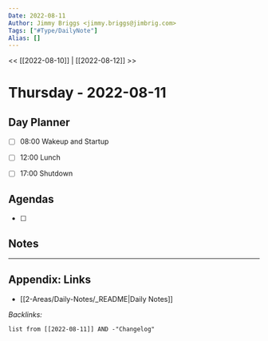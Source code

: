 ```yaml
---
Date: 2022-08-11
Author: Jimmy Briggs <jimmy.briggs@jimbrig.com>
Tags: ["#Type/DailyNote"]
Alias: []
---
```


<< [[2022-08-10]] | [[2022-08-12]] >>

# Thursday - 2022-08-11

## Day Planner

- [ ] 08:00 Wakeup and Startup
- [ ] 12:00 Lunch
- [ ] 17:00 Shutdown


## Agendas

- [ ] 

## Notes


***

## Appendix: Links

- [[2-Areas/Daily-Notes/_README|Daily Notes]]

*Backlinks:*

```dataview
list from [[2022-08-11]] AND -"Changelog"
```